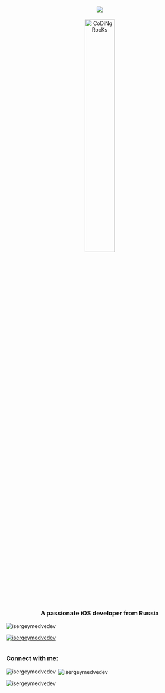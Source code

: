 <h1 align="center">
  <a href="https://git.io/typing-svg">
    <img src="https://readme-typing-svg.herokuapp.com/?lines=Hello,+There!+👋;I'm+Sergey+Medvedev;Nice+to+meet+you!&center=true&size=30">
  </a>
</h1>
<div align="center" width="50">

<img src="https://github.com/SP-XD/SP-XD/blob/main/images/dev-working_rounded.gif?raw=true" href="https://github.com/sp-xd" alt="CoDiNg RocKs"  width="40%"/><br> 
  </div>


<h3 align="center">A passionate iOS developer from Russia</h3>

<p align="left"> <img src="https://komarev.com/ghpvc/?username=isergeymedvedev&label=Profile%20views&color=0e75b6&style=flat" alt="isergeymedvedev" /> </p>

<p align="left"> <a href="https://github.com/ryo-ma/github-profile-trophy"><img src="https://github-profile-trophy.vercel.app/?username=isergeymedvedev" alt="isergeymedvedev" /></a> </p>

<p align="left"> <a href="https://twitter.com/" target="blank"><img src="https://img.shields.io/twitter/follow/?logo=twitter&style=for-the-badge" alt="" /></a> </p>

<h3 align="left">Connect with me:</h3>
<p align="left">
</p>

 <img align="left" src="https://github-readme-stats.vercel.app/api/top-langs?username=isergeymedvedev&show_icons=true&locale=en&layout=compact" alt="isergeymedvedev" /></p>

<p>&nbsp;<img align="center" src="https://github-readme-stats.vercel.app/api?username=isergeymedvedev&show_icons=true&locale=en" alt="isergeymedvedev" /></p>
<p><img align="center" src="https://github-readme-streak-stats.herokuapp.com/?user=isergeymedvedev&" alt="isergeymedvedev" /></p>
